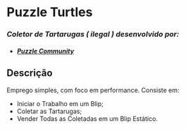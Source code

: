 # Puzzle Turtles
### _Coletor de Tartarugas ( ilegal ) desenvolvido por:_
- ####  _[Puzzle Community](https://discord.gg/UajwX4a)_

## Descrição
Emprego simples, com foco em performance.
Consiste em:
- Iniciar o Trabalho em um Blip;
- Coletar as Tartarugas;
- Vender Todas as Coletadas em um Blip Estático.
